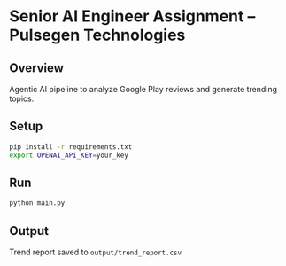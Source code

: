 # Senior AI Engineer Assignment – Pulsegen Technologies

## Overview
Agentic AI pipeline to analyze Google Play reviews and generate trending topics.

## Setup
```bash
pip install -r requirements.txt
export OPENAI_API_KEY=your_key
```

## Run
```bash
python main.py
```

## Output
Trend report saved to `output/trend_report.csv`
